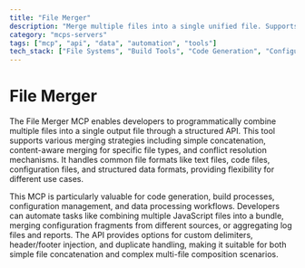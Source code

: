 ```yaml
---
title: "File Merger"
description: "Merge multiple files into a single unified file. Supports various file types and merging strategies."
category: "mcps-servers"
tags: ["mcp", "api", "data", "automation", "tools"]
tech_stack: ["File Systems", "Build Tools", "Code Generation", "Configuration Management", "Data Processing"]
---
```


# File Merger

The File Merger MCP enables developers to programmatically combine multiple files into a single output file through a structured API. This tool supports various merging strategies including simple concatenation, content-aware merging for specific file types, and conflict resolution mechanisms. It handles common file formats like text files, code files, configuration files, and structured data formats, providing flexibility for different use cases.

This MCP is particularly valuable for code generation, build processes, configuration management, and data processing workflows. Developers can automate tasks like combining multiple JavaScript files into a bundle, merging configuration fragments from different sources, or aggregating log files and reports. The API provides options for custom delimiters, header/footer injection, and duplicate handling, making it suitable for both simple file concatenation and complex multi-file composition scenarios.

